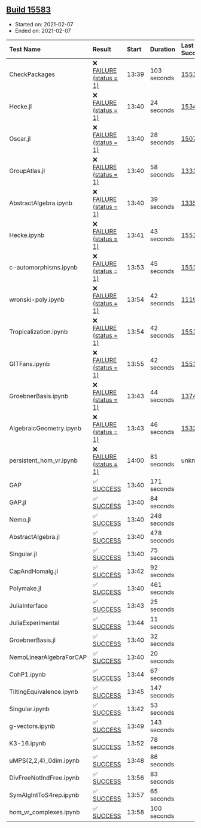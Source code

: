 ## [Build 15583](https://oscarci.mathematik.uni-kl.de/job/oscar/15583/)

* Started on: 2021-02-07
* Ended on: 2021-02-07

| Test Name    | Result | Start | Duration | Last Success | First Failure |
|:-------------|:-------|:------|:---------|:-------------|:--------------|
| CheckPackages | ❌ [FAILURE (status = 1)](https://oscarci.mathematik.uni-kl.de/job/oscar/15583/artifact/logs/build-15583/CheckPackages.log) | 13:39 | 103 seconds | [15514](https://oscarci.mathematik.uni-kl.de/job/oscar/15514/) | [15515](https://oscarci.mathematik.uni-kl.de/job/oscar/15515/) |
| Hecke.jl | ❌ [FAILURE (status = 1)](https://oscarci.mathematik.uni-kl.de/job/oscar/15583/artifact/logs/build-15583/Hecke.jl.log) | 13:40 | 24 seconds | [15344](https://oscarci.mathematik.uni-kl.de/job/oscar/15344/) | [15348](https://oscarci.mathematik.uni-kl.de/job/oscar/15348/) |
| Oscar.jl | ❌ [FAILURE (status = 1)](https://oscarci.mathematik.uni-kl.de/job/oscar/15583/artifact/logs/build-15583/Oscar.jl.log) | 13:40 | 28 seconds | [15079](https://oscarci.mathematik.uni-kl.de/job/oscar/15079/) | [15080](https://oscarci.mathematik.uni-kl.de/job/oscar/15080/) |
| GroupAtlas.jl | ❌ [FAILURE (status = 1)](https://oscarci.mathematik.uni-kl.de/job/oscar/15583/artifact/logs/build-15583/GroupAtlas.jl.log) | 13:40 | 58 seconds | [13311](https://oscarci.mathematik.uni-kl.de/job/oscar/13311/) | [13312](https://oscarci.mathematik.uni-kl.de/job/oscar/13312/) |
| AbstractAlgebra.ipynb | ❌ [FAILURE (status = 1)](https://oscarci.mathematik.uni-kl.de/job/oscar/15583/artifact/logs/build-15583/AbstractAlgebra.ipynb.log) | 13:40 | 39 seconds | [13355](https://oscarci.mathematik.uni-kl.de/job/oscar/13355/) | [13356](https://oscarci.mathematik.uni-kl.de/job/oscar/13356/) |
| Hecke.ipynb | ❌ [FAILURE (status = 1)](https://oscarci.mathematik.uni-kl.de/job/oscar/15583/artifact/logs/build-15583/Hecke.ipynb.log) | 13:41 | 43 seconds | [15514](https://oscarci.mathematik.uni-kl.de/job/oscar/15514/) | [15515](https://oscarci.mathematik.uni-kl.de/job/oscar/15515/) |
| c-automorphisms.ipynb | ❌ [FAILURE (status = 1)](https://oscarci.mathematik.uni-kl.de/job/oscar/15583/artifact/logs/build-15583/c-automorphisms.ipynb.log) | 13:53 | 45 seconds | [15514](https://oscarci.mathematik.uni-kl.de/job/oscar/15514/) | [15515](https://oscarci.mathematik.uni-kl.de/job/oscar/15515/) |
| wronski-poly.ipynb | ❌ [FAILURE (status = 1)](https://oscarci.mathematik.uni-kl.de/job/oscar/15583/artifact/logs/build-15583/wronski-poly.ipynb.log) | 13:54 | 42 seconds | [11192](https://oscarci.mathematik.uni-kl.de/job/oscar/11192/) | [11193](https://oscarci.mathematik.uni-kl.de/job/oscar/11193/) |
| Tropicalization.ipynb | ❌ [FAILURE (status = 1)](https://oscarci.mathematik.uni-kl.de/job/oscar/15583/artifact/logs/build-15583/Tropicalization.ipynb.log) | 13:54 | 42 seconds | [15514](https://oscarci.mathematik.uni-kl.de/job/oscar/15514/) | [15515](https://oscarci.mathematik.uni-kl.de/job/oscar/15515/) |
| GITFans.ipynb | ❌ [FAILURE (status = 1)](https://oscarci.mathematik.uni-kl.de/job/oscar/15583/artifact/logs/build-15583/GITFans.ipynb.log) | 13:55 | 42 seconds | [15514](https://oscarci.mathematik.uni-kl.de/job/oscar/15514/) | [15515](https://oscarci.mathematik.uni-kl.de/job/oscar/15515/) |
| GroebnerBasis.ipynb | ❌ [FAILURE (status = 1)](https://oscarci.mathematik.uni-kl.de/job/oscar/15583/artifact/logs/build-15583/GroebnerBasis.ipynb.log) | 13:43 | 44 seconds | [13748](https://oscarci.mathematik.uni-kl.de/job/oscar/13748/) | [13749](https://oscarci.mathematik.uni-kl.de/job/oscar/13749/) |
| AlgebraicGeometry.ipynb | ❌ [FAILURE (status = 1)](https://oscarci.mathematik.uni-kl.de/job/oscar/15583/artifact/logs/build-15583/AlgebraicGeometry.ipynb.log) | 13:43 | 46 seconds | [15322](https://oscarci.mathematik.uni-kl.de/job/oscar/15322/) | [15323](https://oscarci.mathematik.uni-kl.de/job/oscar/15323/) |
| persistent_hom_vr.ipynb | ❌ [FAILURE (status = 1)](https://oscarci.mathematik.uni-kl.de/job/oscar/15583/artifact/logs/build-15583/persistent_hom_vr.ipynb.log) | 14:00 | 81 seconds | unknown | unknown |
| GAP | ✅ [SUCCESS](https://oscarci.mathematik.uni-kl.de/job/oscar/15583/artifact/logs/build-15583/GAP.log) | 13:40 | 171 seconds |  |  |
| GAP.jl | ✅ [SUCCESS](https://oscarci.mathematik.uni-kl.de/job/oscar/15583/artifact/logs/build-15583/GAP.jl.log) | 13:40 | 84 seconds |  |  |
| Nemo.jl | ✅ [SUCCESS](https://oscarci.mathematik.uni-kl.de/job/oscar/15583/artifact/logs/build-15583/Nemo.jl.log) | 13:40 | 248 seconds |  |  |
| AbstractAlgebra.jl | ✅ [SUCCESS](https://oscarci.mathematik.uni-kl.de/job/oscar/15583/artifact/logs/build-15583/AbstractAlgebra.jl.log) | 13:40 | 478 seconds |  |  |
| Singular.jl | ✅ [SUCCESS](https://oscarci.mathematik.uni-kl.de/job/oscar/15583/artifact/logs/build-15583/Singular.jl.log) | 13:40 | 75 seconds |  |  |
| CapAndHomalg.jl | ✅ [SUCCESS](https://oscarci.mathematik.uni-kl.de/job/oscar/15583/artifact/logs/build-15583/CapAndHomalg.jl.log) | 13:42 | 92 seconds |  |  |
| Polymake.jl | ✅ [SUCCESS](https://oscarci.mathematik.uni-kl.de/job/oscar/15583/artifact/logs/build-15583/Polymake.jl.log) | 13:40 | 461 seconds |  |  |
| JuliaInterface | ✅ [SUCCESS](https://oscarci.mathematik.uni-kl.de/job/oscar/15583/artifact/logs/build-15583/JuliaInterface.log) | 13:43 | 25 seconds |  |  |
| JuliaExperimental | ✅ [SUCCESS](https://oscarci.mathematik.uni-kl.de/job/oscar/15583/artifact/logs/build-15583/JuliaExperimental.log) | 13:44 | 11 seconds |  |  |
| GroebnerBasis.jl | ✅ [SUCCESS](https://oscarci.mathematik.uni-kl.de/job/oscar/15583/artifact/logs/build-15583/GroebnerBasis.jl.log) | 13:40 | 32 seconds |  |  |
| NemoLinearAlgebraForCAP | ✅ [SUCCESS](https://oscarci.mathematik.uni-kl.de/job/oscar/15583/artifact/logs/build-15583/NemoLinearAlgebraForCAP.log) | 13:40 | 20 seconds |  |  |
| CohP1.ipynb | ✅ [SUCCESS](https://oscarci.mathematik.uni-kl.de/job/oscar/15583/artifact/logs/build-15583/CohP1.ipynb.log) | 13:44 | 67 seconds |  |  |
| TiltingEquivalence.ipynb | ✅ [SUCCESS](https://oscarci.mathematik.uni-kl.de/job/oscar/15583/artifact/logs/build-15583/TiltingEquivalence.ipynb.log) | 13:45 | 147 seconds |  |  |
| Singular.ipynb | ✅ [SUCCESS](https://oscarci.mathematik.uni-kl.de/job/oscar/15583/artifact/logs/build-15583/Singular.ipynb.log) | 13:42 | 53 seconds |  |  |
| g-vectors.ipynb | ✅ [SUCCESS](https://oscarci.mathematik.uni-kl.de/job/oscar/15583/artifact/logs/build-15583/g-vectors.ipynb.log) | 13:49 | 143 seconds |  |  |
| K3-16.ipynb | ✅ [SUCCESS](https://oscarci.mathematik.uni-kl.de/job/oscar/15583/artifact/logs/build-15583/K3-16.ipynb.log) | 13:52 | 78 seconds |  |  |
| uMPS(2,2,4)_0dim.ipynb | ✅ [SUCCESS](https://oscarci.mathematik.uni-kl.de/job/oscar/15583/artifact/logs/build-15583/uMPS-2-2-4-_0dim.ipynb.log) | 13:48 | 86 seconds |  |  |
| DivFreeNotIndFree.ipynb | ✅ [SUCCESS](https://oscarci.mathematik.uni-kl.de/job/oscar/15583/artifact/logs/build-15583/DivFreeNotIndFree.ipynb.log) | 13:56 | 83 seconds |  |  |
| SymAlgIntToS4rep.ipynb | ✅ [SUCCESS](https://oscarci.mathematik.uni-kl.de/job/oscar/15583/artifact/logs/build-15583/SymAlgIntToS4rep.ipynb.log) | 13:57 | 65 seconds |  |  |
| hom_vr_complexes.ipynb | ✅ [SUCCESS](https://oscarci.mathematik.uni-kl.de/job/oscar/15583/artifact/logs/build-15583/hom_vr_complexes.ipynb.log) | 13:58 | 100 seconds |  |  |
